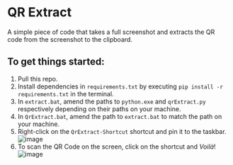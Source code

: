 # QR Extract
A simple piece of code that takes a full screenshot and extracts the QR code from the screenshot to the clipboard.

## To get things started:
1. Pull this repo.
2. Install dependencies in `requirements.txt` by executing `pip install -r requirements.txt` in the terminal.
3. In `extract.bat`, amend the paths to `python.exe` and `qrExtract.py` respectively depending on their paths on your machine.
4. In `QrExtract.bat`, amend the path to `extract.bat` to match the path on your machine.
5. Right-click on the `QrExtract-Shortcut` shortcut and pin it to the taskbar.   
![image](https://user-images.githubusercontent.com/69662730/226556570-8a41c21c-b827-4c5d-84fe-f49f10864e7a.png)
6. To scan the QR Code on the screen, click on the shortcut and _Voilà_!   
![image](https://user-images.githubusercontent.com/69662730/226556871-01c2b1c9-dbbb-440d-b1db-830911443ef8.png)
